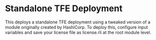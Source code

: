 # Standalone TFE Deployment

This deploys a standalone TFE deployment using a tweaked version of a module originally created by HashiCorp. To deploy this, configure input variables and save your license file as license.rli at the root module level.